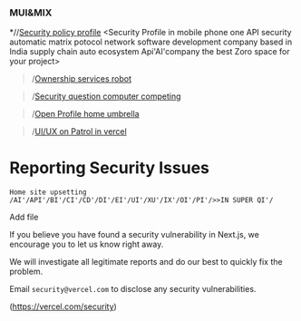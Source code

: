### MUI&MIX
*//[Security policy profile](https://v2.vitejs.dev/)
   <Security Profile in mobile phone one API security automatic matrix potocol network software development company based in India supply chain auto ecosystem Api'AI'company the best Zoro space for your project>
  >/[Ownership services robot](https://github.securitylap.com)

  >/[Security question computer competing](https://npcap.com/)

  >/[Open Profile home umbrella](https://umbrel.com/)
  
 >/[UI/UX on Patrol in vercel](https://vercel.com/security)

# Reporting Security Issues

`Home site upsetting /AI'/API'/BI'/CI'/CD'/DI'/EI'/UI'/XU'/IX'/OI'/PI'/>>IN SUPER QI'/`

Add file
<?xml version='1.0' encoding='UTF-8'?> <rss xmlns:atom="http://www.w3.org/2005/Atom" xmlns:content="http://purl.org/rss/1.0/modules/content/" version="2.0"><channel><title>Ubuntu blog</title><link>
If you believe you have found a security vulnerability in Next.js, we encourage you to let us know right away.

We will investigate all legitimate reports and do our best to quickly fix the problem.

Email `security@vercel.com` to disclose any security vulnerabilities.


(https://vercel.com/security)

